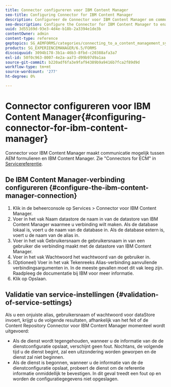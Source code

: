 ```yaml
---
title: Connector configureren voor IBM Content Manager
seo-title: Configuring Connector for IBM Content Manager
description: Configureer de Connector voor IBM Content Manager om communicatie tussen AEM formulieren en IBM Content Manager mogelijk te maken.
seo-description: Configure the Connector for IBM Content Manager to enable communication between AEM forms and IBM Content Manager.
uuid: 3d55169d-93e3-4d4e-b18b-2a3394e1de3b
contentOwner: admin
content-type: reference
geptopics: SG_AEMFORMS/categories/connecting_to_a_content_management_system
products: SG_EXPERIENCEMANAGER/6.5/FORMS
discoiquuid: 3094b178-3b1a-46b3-8fbd-c20388afa3a7
exl-id: 50f0c963-8007-4e2a-aa73-d99b97d9a1aa
source-git-commit: b220adf6fa3e9faf94389b9a9416b7fca2f89d9d
workflow-type: tm+mt
source-wordcount: '277'
ht-degree: 0%

---
```


# Connector configureren voor IBM Content Manager{#configuring-connector-for-ibm-content-manager}

Connector voor IBM Content Manager maakt communicatie mogelijk tussen AEM formulieren en IBM Content Manager. Zie &quot;Connectors for ECM&quot; in [Servicereferentie](https://www.adobe.com/go/learn_aemforms_services_63).

## De IBM Content Manager-verbinding configureren {#configure-the-ibm-content-manager-connection}

1. Klik in de beheerconsole op Services > Connector voor IBM Content Manager.
1. Voer in het vak Naam datastore de naam in van de datastore van IBM Content Manager waarmee u verbinding wilt maken. Als de database lokaal is, voert u de naam van de database in. Als de database extern is, voert u de naam van de alias in.
1. Voer in het vak Gebruikersnaam de gebruikersnaam in van een gebruiker die verbinding maakt met de datastore van IBM Content Manager.
1. Voer in het vak Wachtwoord het wachtwoord van de gebruiker in.
1. (Optioneel) Voer in het vak Tekenreeks Alias-verbinding aanvullende verbindingsargumenten in. In de meeste gevallen moet dit vak leeg zijn. Raadpleeg de documentatie bij IBM voor meer informatie.
1. Klik op Opslaan.

## Validatie van service-instellingen {#validation-of-service-settings}

Als u een onjuiste alias, gebruikersnaam of wachtwoord voor dataStore invoert, krijgt u de volgende resultaten, afhankelijk van het feit of de Content Repository Connector voor IBM Content Manager momenteel wordt uitgevoerd:

* Als de dienst wordt tegengehouden, wanneer u de informatie van de de dienstconfiguratie opslaat, verschijnt geen fout. Nochtans, de volgende tijd u de dienst begint, zal een uitzondering worden geworpen en de dienst zal niet beginnen.
* Als de dienst is begonnen, wanneer u de informatie van de de dienstconfiguratie opslaat, probeert de dienst om de referentie informatie onmiddellijk te bevestigen. In dit geval treedt een fout op en worden de configuratiegegevens niet opgeslagen.
